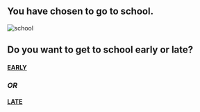 ## You have chosen to go to school.
![school](https://live.staticflickr.com/2570/3783234106_0b53f01d47_b.jpg)
## Do you want to get to school early or late?

#### [EARLY](early.md)

### _OR_

#### [LATE](late.md)
